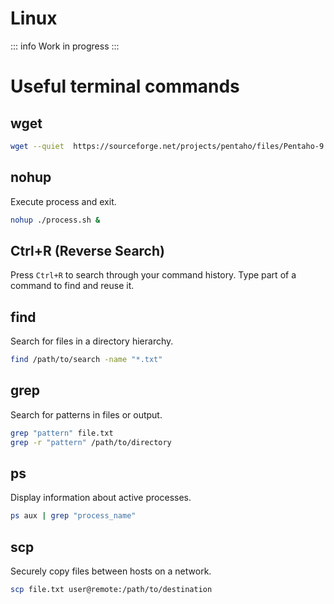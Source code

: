 # Linux
::: info
Work in progress
:::

# Useful terminal commands


## wget
```bash
wget --quiet  https://sourceforge.net/projects/pentaho/files/Pentaho-9.2/server/pentaho-server-ce-9.2.0.0-290.zip/download -O pentaho.zip
```

## nohup

Execute process and exit.
    
```bash
nohup ./process.sh &
```

## Ctrl+R (Reverse Search)
Press `Ctrl+R` to search through your command history. Type part of a command to find and reuse it.


## find
Search for files in a directory hierarchy.

```bash
find /path/to/search -name "*.txt"
```

## grep
Search for patterns in files or output.

```bash
grep "pattern" file.txt
grep -r "pattern" /path/to/directory
```

## ps
Display information about active processes.

```bash
ps aux | grep "process_name"
```

## scp

Securely copy files between hosts on a network.

```bash
scp file.txt user@remote:/path/to/destination
```